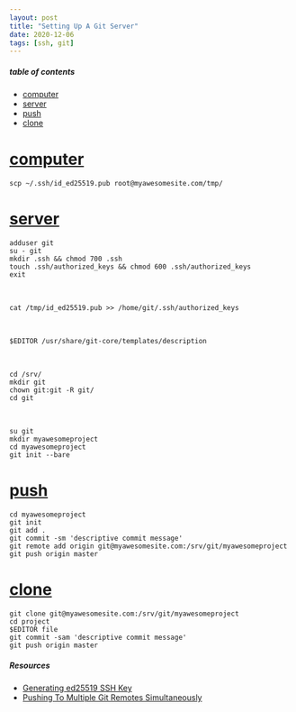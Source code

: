 ```yaml
---
layout: post
title: "Setting Up A Git Server"
date: 2020-12-06
tags: [ssh, git]
---
```


##### table of contents
- [computer](#computer)
- [server](#server)
- [push](#push)
- [clone](#clone)

# [computer](#computer)

```
scp ~/.ssh/id_ed25519.pub root@myawesomesite.com/tmp/
```

# [server](#server)

```
adduser git
su - git
mkdir .ssh && chmod 700 .ssh
touch .ssh/authorized_keys && chmod 600 .ssh/authorized_keys
exit
```

<br />

```
cat /tmp/id_ed25519.pub >> /home/git/.ssh/authorized_keys
```

<br />

```
$EDITOR /usr/share/git-core/templates/description
```

<br />

```
cd /srv/
mkdir git
chown git:git -R git/
cd git
```

<br />

```
su git
mkdir myawesomeproject
cd myawesomeproject
git init --bare
```

# [push](#push)

```
cd myawesomeproject
git init
git add .
git commit -sm 'descriptive commit message'
git remote add origin git@myawesomesite.com:/srv/git/myawesomeproject
git push origin master
```

# [clone](#clone)

```
git clone git@myawesomesite.com:/srv/git/myawesomeproject
cd project
$EDITOR file
git commit -sam 'descriptive commit message'
git push origin master
```

##### Resources
- [Generating ed25519 SSH Key](https://robertmarshall.xyz/generating-ed25519-ssh-key)
- [Pushing To Multiple Git Remotes Simultaneously](https://robertmarshall.xyz/push-to-multiple-git-remotes-simultaneously/)